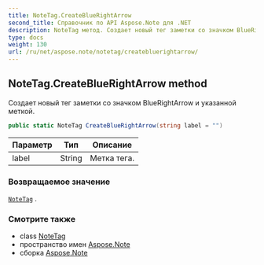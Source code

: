 ```yaml
---
title: NoteTag.CreateBlueRightArrow
second_title: Справочник по API Aspose.Note для .NET
description: NoteTag метод. Создает новый тег заметки со значком BlueRightArrow и указанной меткой.
type: docs
weight: 130
url: /ru/net/aspose.note/notetag/createbluerightarrow/
---
```

## NoteTag.CreateBlueRightArrow method

Создает новый тег заметки со значком BlueRightArrow и указанной меткой.

```csharp
public static NoteTag CreateBlueRightArrow(string label = "")
```

| Параметр | Тип | Описание |
| --- | --- | --- |
| label | String | Метка тега. |

### Возвращаемое значение

[`NoteTag`](../) .

### Смотрите также

* class [NoteTag](../)
* пространство имен [Aspose.Note](../../notetag/)
* сборка [Aspose.Note](../../../)


